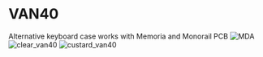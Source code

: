 # VAN40
Alternative keyboard case works with Memoria and Monorail PCB
![MDA](https://github.com/user-attachments/assets/16d3830c-02ab-4780-b57f-f8d2f6dc5c73)
![clear_van40](https://github.com/user-attachments/assets/572b5e6f-46f6-415e-8395-cd3faa568bd3)
![custard_van40](https://github.com/user-attachments/assets/54b8784e-704e-4c10-86ac-85c66ebf3a4c)
